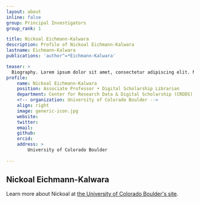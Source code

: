 ```yaml
---
layout: about
inline: false
group: Principal Investigators
group_rank: 1

title: Nickoal Eichmann-Kalwara
description: Profile of Nickoal Eichmann-Kalwara
lastname: Eichmann-Kalwara
publications: 'author^=*Eichmann-Kalwara'

teaser: >
  Biography. Lorem ipsum dolor sit amet, consectetur adipiscing elit. Nunc pretium ac nibh eget egestas. Vestibulum nisl eros, rutrum ac augue eget, elementum dapibus lacus. Etiam quis bibendum quam. Morbi consequat erat vitae tempus faucibus.
profile:
    name: Nickoal Eichmann-Kalwara
    position: Associate Professor • Digital Scholarship Librarian
    department: Center for Research Data & Digital Scholarship (CRDDS)
    <!-- organization: University of Colorado Boulder -->
    align: right
    image: generic-icon.jpg
    website: 
    twitter: 
    email: 
    github: 
    orcid: 
    address: >
        University of Colorado Boulder
        
---
```


## Nickoal Eichmann-Kalwara

Learn more about Nickoal at [the University of Colorado Boulder's site](https://www.colorado.edu/libraries/nickoal-eichmann-kalwara).
